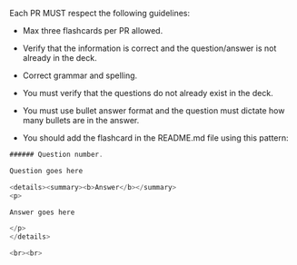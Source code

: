 Each PR MUST respect the following guidelines:


- Max three flashcards per PR allowed.

- Verify that the information is correct and the question/answer is not already in the deck.

- Correct grammar and spelling.

- You must verify that the questions do not already exist in the deck.

- You must use bullet answer format and the question must dictate how many bullets are in the answer.

- You should add the flashcard in the README.md file using this pattern:

```javascript
###### Question number.

Question goes here

<details><summary><b>Answer</b></summary>
<p>

Answer goes here

</p>
</details>

<br><br>
```
